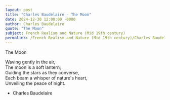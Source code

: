 ```yaml
---
layout: post
title: "Charles Baudelaire - The Moon"
date: 2024-12-30 12:00:00 -0000
author: Charles Baudelaire
quote: "The Moon"
subject: French Realism and Nature (Mid 19th century)
permalink: /French Realism and Nature (Mid 19th century)/Charles Baudelaire/Charles Baudelaire - The Moon
---
```


The Moon

Waving gently in the air,  
The moon is a soft lantern;  
Guiding the stars as they converse,  
Each beam a whisper of nature's heart,  
Unveiling the peace of night.


- Charles Baudelaire
